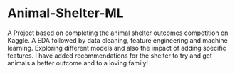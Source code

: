 # Animal-Shelter-ML
A Project based on completing the animal shelter outcomes competition on Kaggle. A EDA followed by data cleaning, feature engineering and machine learning. Exploring different models and also the impact of adding specific features. I have added recommendations for the shelter to try and get animals a better outcome and to a loving family! 
